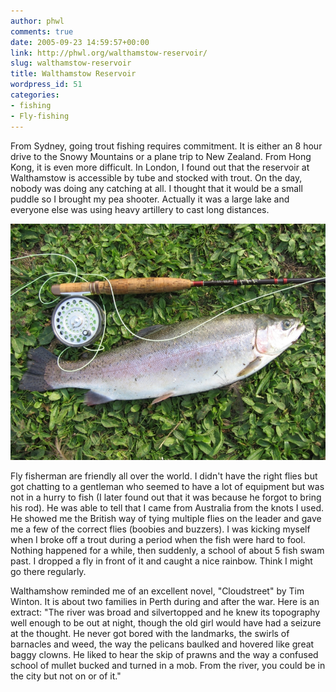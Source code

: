 ```yaml
---
author: phwl
comments: true
date: 2005-09-23 14:59:57+00:00
link: http://phwl.org/walthamstow-reservoir/
slug: walthamstow-reservoir
title: Walthamstow Reservoir
wordpress_id: 51
categories:
- fishing
- Fly-fishing
---
```


From Sydney, going trout fishing requires commitment. It is either an 8 hour drive to the Snowy Mountains or a plane trip to New Zealand. From Hong Kong, it is even more difficult. In London, I found out that the reservoir at Walthamstow is accessible by tube and stocked with trout. On the day, nobody was doing any catching at all. I thought that it would be a small puddle so I brought my pea shooter. Actually it was a large lake and everyone else was using heavy artillery to cast long distances.

[![waltham220905-trout](/assets/images/2005/09/waltham220905-trout.jpg)](/assets/images/2005/09/waltham220905-trout.jpg)
<!-- more -->







Fly fisherman are friendly all over the world. I didn't have the right flies but got chatting to a gentleman who seemed to have a lot of equipment but was not in a hurry to fish (I later found out that it was because he forgot to bring his rod). He was able to tell that I came from Australia from the knots I used. He showed me the British way of tying multiple flies on the leader and gave me a few of the correct flies (boobies and buzzers). I was kicking myself when I broke off a trout during a period when the fish were hard to fool. Nothing happened for a while, then suddenly, a school of about 5 fish swam past. I dropped a fly in front of it and caught a nice rainbow. Think I might go there regularly.

Walthamshow reminded me of an excellent novel, "Cloudstreet" by Tim Winton. It is about two families in Perth during and after the war. Here is an extract: "The river was broad and silvertopped and he knew its topography well enough to be out at night, though the old girl would have had a seizure at the thought. He never got bored with the landmarks, the swirls of barnacles and weed, the way the pelicans baulked and hovered like great baggy clowns. He liked to hear the skip of prawns and the way a confused school of mullet bucked and turned in a mob. From the river, you could be in the city but not on or of it."





